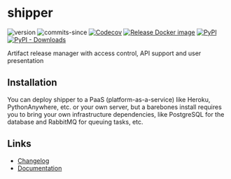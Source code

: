# shipper
![version](https://img.shields.io/github/v/release/shipperstack/shipper)
![commits-since](https://img.shields.io/github/commits-since/shipperstack/shipper/latest)
[![Codecov](https://img.shields.io/codecov/c/github/shipperstack/shipper)](https://app.codecov.io/gh/shipperstack/shipper)
[![Release Docker image](https://github.com/shipperstack/shipper-docker/actions/workflows/release-docker-image.yml/badge.svg)](https://github.com/shipperstack/shipper-docker/actions/workflows/release-docker-image.yml)
[
![PyPI](https://img.shields.io/pypi/v/shipper-shippy)
![PyPI - Downloads](https://img.shields.io/pypi/dm/shipper-shippy)
](https://pypi.org/project/shipper-shippy/)

Artifact release manager with  access control, API support and user presentation

## Installation

You can deploy shipper to a PaaS (platform-as-a-service) like Heroku, PythonAnywhere, etc. or your own server, but a barebones install requires you to bring your own infrastructure dependencies, like PostgreSQL for the database and RabbitMQ for queuing tasks, etc.

## Links

- [Changelog](CHANGELOG.md)
- [Documentation](docs/)
